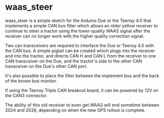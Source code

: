 waas_steer
==========

 waas_steer  is a simple sketch for the Arduino Due or the Teensy 4.0 that implements a simple CAN bus filter which allows an older yellow receiver to continue to steer a tractor using the lower-quality WAAS signal after the receiver can no longer work with the higher quality correction signal.

Two can transceivers are required to interface the Due or Teensy 4.0 with the CAN bus.  A simple pigtail can be created which plugs into the receiver and into the tractor, and directs CAN H and CAN L from the receiver to one CAN transceiver on the Due, and the tractor's side to the other CAN transceiver on the Due's other CAN port.

It's also possible to place the filter between the implement bus and the back of the brown box monitor.

If using the Teensy Triple CAN breakout board, it can be powered by 12V on the CAN3 connector.

The ability of this old receiver to even get WAAS will end sometime between 2024 and 2026, depending on when the new GPS rollout is complete.

